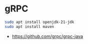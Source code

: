 # gRPC
```zsh
sudo apt install openjdk-21-jdk
sudo apt install maven
```
- https://github.com/grpc/grpc-java
